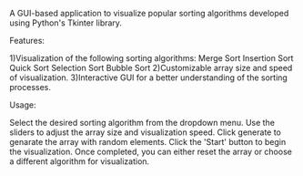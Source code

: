 A GUI-based application to visualize popular sorting algorithms developed using Python's Tkinter library.

Features:

 1)Visualization of the following sorting algorithms:
  Merge Sort
  Insertion Sort
  Quick Sort
  Selection Sort
  Bubble Sort
2)Customizable array size and speed of visualization.
3)Interactive GUI for a better understanding of the sorting processes.

Usage:

Select the desired sorting algorithm from the dropdown menu.
Use the sliders to adjust the array size and visualization speed.
Click generate to genarate the array with random elements.
Click the 'Start' button to begin the visualization.
Once completed, you can either reset the array or choose a different algorithm for visualization.
